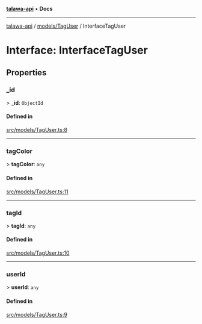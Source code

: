 [**talawa-api**](../../../README.md) • **Docs**

***

[talawa-api](../../../modules.md) / [models/TagUser](../README.md) / InterfaceTagUser

# Interface: InterfaceTagUser

## Properties

### \_id

\> **\_id**: `ObjectId`

#### Defined in

[src/models/TagUser.ts:8](https://github.com/PalisadoesFoundation/talawa-api/blob/d0c167bb942c4778fba221c2cdd27665fc7dbf61/src/models/TagUser.ts#L8)

***

### tagColor

\> **tagColor**: `any`

#### Defined in

[src/models/TagUser.ts:11](https://github.com/PalisadoesFoundation/talawa-api/blob/d0c167bb942c4778fba221c2cdd27665fc7dbf61/src/models/TagUser.ts#L11)

***

### tagId

\> **tagId**: `any`

#### Defined in

[src/models/TagUser.ts:10](https://github.com/PalisadoesFoundation/talawa-api/blob/d0c167bb942c4778fba221c2cdd27665fc7dbf61/src/models/TagUser.ts#L10)

***

### userId

\> **userId**: `any`

#### Defined in

[src/models/TagUser.ts:9](https://github.com/PalisadoesFoundation/talawa-api/blob/d0c167bb942c4778fba221c2cdd27665fc7dbf61/src/models/TagUser.ts#L9)

